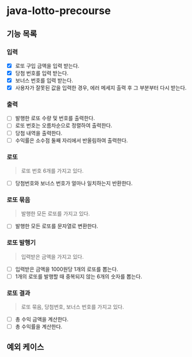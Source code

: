 # java-lotto-precourse
## 기능 목록

### 입력
- [x] 로또 구입 금액을 입력 받는다.
- [x] 당첨 번호를 입력 받는다.
- [x] 보너스 번호를 입력 받는다.
- [x] 사용자가 잘못된 값을 입력한 경우, 에러 메세지 출력 후 그 부분부터 다시 받는다.

### 출력
- [ ] 발행한 로또 수량 및 번호를 출력한다.
- [ ] 로또 번호는 오름차순으로 정렬하여 출력한다.
- [ ] 당첨 내역을 출력한다.
- [ ] 수익률은 소수점 둘째 자리에서 반올림하여 출력한다.

### 로또
> 로또 번호 6개를 가지고 있다.
- [ ] 당첨번호와 보너스 번호가 얼마나 일치하는지 반환한다.

### 로또 묶음
> 발행한 모든 로또를 가지고 있다.
- [ ] 발행한 모든 로또를 문자열로 변환한다.

### 로또 발행기
> 입력받은 금액을 가지고 있다.
- [ ] 입력받은 금액을 1000원당 1개의 로또를 뽑는다.
- [ ] 1개의 로또를 발행할 때 중복되지 않는 6개의 숫자를 뽑는다.

### 로또 결과
> 로또 묶음, 당첨번호, 보너스 번호를 가지고 있다.
- [ ] 총 수익 금액을 계산한다.
- [ ] 총 수익률을 계산한다.

## 예외 케이스
